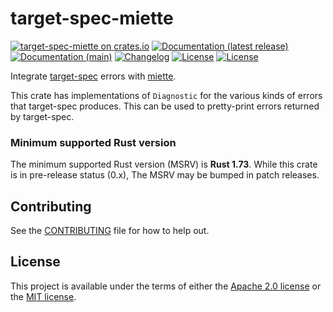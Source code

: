 # target-spec-miette

[![target-spec-miette on crates.io](https://img.shields.io/crates/v/target-spec-miette)](https://crates.io/crates/target-spec-miette)
[![Documentation (latest release)](https://img.shields.io/badge/docs-latest-brightgreen.svg)](https://docs.rs/target-spec-miette/)
[![Documentation (main)](https://img.shields.io/badge/docs-main-purple)](https://guppy-rs.github.io/guppy/rustdoc/target_spec_miette/)
[![Changelog](https://img.shields.io/badge/changelog-latest-blue)](CHANGELOG.md)
[![License](https://img.shields.io/badge/license-Apache-green.svg)](../LICENSE-APACHE)
[![License](https://img.shields.io/badge/license-MIT-green.svg)](../LICENSE-MIT)

Integrate [target-spec](https://crates.io/crates/target-spec) errors with [miette](https://docs.rs/miette).

This crate has implementations of `Diagnostic` for the various kinds of errors that target-spec
produces. This can be used to pretty-print errors returned by target-spec.

### Minimum supported Rust version

The minimum supported Rust version (MSRV) is **Rust 1.73**. While this crate is in pre-release
status (0.x), The MSRV may be bumped in patch releases.

## Contributing

See the [CONTRIBUTING](../CONTRIBUTING.md) file for how to help out.

## License

This project is available under the terms of either the [Apache 2.0 license](../LICENSE-APACHE) or the [MIT
license](../LICENSE-MIT).

<!--
README.md is generated from README.tpl by cargo readme. To regenerate:

cargo install cargo-readme
./scripts/regenerate-readmes.sh
-->
